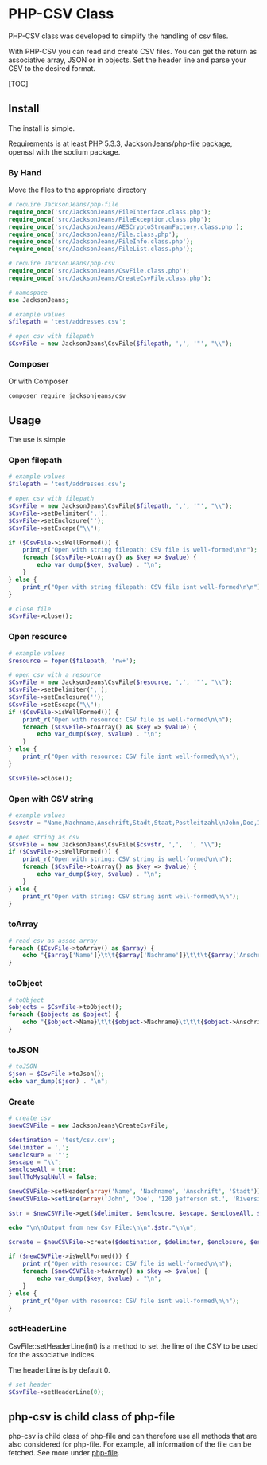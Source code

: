 # PHP-CSV Class

PHP-CSV class was developed to simplify the handling of csv files.

With PHP-CSV you can read and create CSV files. You can get the return as associative array, JSON or in objects. Set the header line and parse your CSV to the desired format. 

[TOC]



## Install

The install is simple. 

Requirements is at least PHP 5.3.3, [JacksonJeans/php-file](https://github.com/JacksonJeans/php-file) package, openssl with the sodium package.

### By Hand

Move the files to the appropriate directory

```php
# require JacksonJeans/php-file
require_once('src/JacksonJeans/FileInterface.class.php');
require_once('src/JacksonJeans/FileException.class.php');
require_once('src/JacksonJeans/AESCryptoStreamFactory.class.php');
require_once('src/JacksonJeans/File.class.php');
require_once('src/JacksonJeans/FileInfo.class.php');
require_once('src/JacksonJeans/FileList.class.php');

# require JacksonJeans/php-csv
require_once('src/JacksonJeans/CsvFile.class.php');
require_once('src/JacksonJeans/CreateCsvFile.class.php');

# namespace
use JacksonJeans;

# example values
$filepath = 'test/addresses.csv';

# open csv with filepath
$CsvFile = new JacksonJeans\CsvFile($filepath, ',', '"', "\\");
```

### Composer

Or with Composer

```
composer require jacksonjeans/csv
```

## Usage

The use is simple

### Open filepath

```php
# example values
$filepath = 'test/addresses.csv';

# open csv with filepath
$CsvFile = new JacksonJeans\CsvFile($filepath, ',', '"', "\\");
$CsvFile->setDelimiter(',');
$CsvFile->setEnclosure('');
$CsvFile->setEscape("\\");

if ($CsvFile->isWellFormed()) {
    print_r("Open with string filepath: CSV file is well-formed\n\n");
    foreach ($CsvFile->toArray() as $key => $value) {
        echo var_dump($key, $value) . "\n";
    }
} else {
    print_r("Open with string filepath: CSV file isnt well-formed\n\n");
}

# close file
$CsvFile->close();
```

### Open resource

```php
# example values
$resource = fopen($filepath, 'rw+');

# open csv with a resource
$CsvFile = new JacksonJeans\CsvFile($resource, ',', '"', "\\");
$CsvFile->setDelimiter(',');
$CsvFile->setEnclosure('');
$CsvFile->setEscape("\\");
if ($CsvFile->isWellFormed()) {
    print_r("Open with resource: CSV file is well-formed\n\n");
    foreach ($CsvFile->toArray() as $key => $value) {
        echo var_dump($key, $value) . "\n";
    }
} else {
    print_r("Open with resource: CSV file isnt well-formed\n\n");
}

$CsvFile->close();
```

### Open with CSV string

```php
# example values
$csvstr = "Name,Nachname,Anschrift,Stadt,Staat,Postleitzahl\nJohn,Doe,120 jefferson st.,Riverside, NJ, 0807";

# open string as csv
$CsvFile = new JacksonJeans\CsvFile($csvstr, ',', '', "\\");
if ($CsvFile->isWellFormed()) {
    print_r("Open with string: CSV string is well-formed\n\n");
    foreach ($CsvFile->toArray() as $key => $value) {
        echo var_dump($key, $value) . "\n";
    }
} else {
    print_r("Open with string: CSV string isnt well-formed\n\n");
}
```

### toArray

```php
# read csv as assoc array
foreach ($CsvFile->toArray() as $array) {
    echo "{$array['Name']}\t\t{$array['Nachname']}\t\t\t{$array['Anschrift']}\t\t\t{$array['Stadt']}\n";
}
```

### toObject

```php
# toObject
$objects = $CsvFile->toObject();
foreach ($objects as $object) {
    echo "{$object->Name}\t\t{$object->Nachname}\t\t\t{$object->Anschrift}\t\t\t{$object->Stadt}\n";
}
```

### toJSON

```php
# toJSON
$json = $CsvFile->toJson();
echo var_dump($json) . "\n";
```

### Create

```php
# create csv
$newCSVFile = new JacksonJeans\CreateCsvFile;

$destination = 'test/csv.csv';
$delimiter = ',';
$enclosure = '"';
$escape = "\\";
$encloseAll = true;
$nullToMysqlNull = false;

$newCSVFile->setHeader(array('Name', 'Nachname', 'Anschrift', 'Stadt'));
$newCSVFile->setLine(array('John', 'Doe', '120 jefferson st.', 'Riverside'));

$str = $newCSVFile->get($delimiter, $enclosure, $escape, $encloseAll, $nullToMysqlNull);

echo "\n\nOutput from new Csv File:\n\n".$str."\n\n";

$create = $newCSVFile->create($destination, $delimiter, $enclosure, $escape, $encloseAll, $nullToMysqlNull);

if ($newCSVFile->isWellFormed()) {
    print_r("Open with resource: CSV file is well-formed\n\n");
    foreach ($newCSVFile->toArray() as $key => $value) {
        echo var_dump($key, $value) . "\n";
    }
} else {
    print_r("Open with resource: CSV file isnt well-formed\n\n");
}
```

### setHeaderLine

CsvFile::setHeaderLine(int) is a method to set the line of the CSV to be used for the associative indices.

The headerLine is by default 0.

```php
# set header
$CsvFile->setHeaderLine(0);
```

## php-csv is child class of php-file

php-csv is child class of php-file and can therefore use all methods that are also considered for php-file.
For example, all information of the file can be fetched. See more under [php-file](https://github.com/JacksonJeans/php-file).